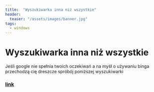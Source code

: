 ```yaml
---
title:  "Wyszukiwarka inna niż wszystkie"
header:
  teaser: "/assets/images/banner.jpg"
tags:
  - windows
---
```


# Wyszukiwarka inna niż wszystkie

Jeśli google nie spełnia twoich oczekiwań a na myśł o używaniu binga przechodzą cię dreszcze spróbój poniższej wyszukiwarki

### [link](https://search.marginalia.nu/)
  